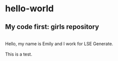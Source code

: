 # hello-world
<h2> My code first: girls repository </h2>
<br>
<div> Hello, my name is Emily and I work for LSE Generate. </div>
<br>
<div> This is a test. </div> 
